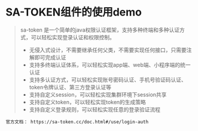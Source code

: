 # SA-TOKEN组件的使用demo
> sa-token 是一个简单的java权限认证框架，支持多种终端和多种认证方式，可以轻松实现登录认证和权限控制。
>   - 无侵入式设计，不需要继承任何父类，不需要实现任何接口，只需要注解即可完成认证
>   - 支持多终端认证体系，可以轻松实现app端、web端、小程序端的统一认证
>   - 支持多认证方式，可以轻松实现账号密码认证、手机号验证码认证、token令牌认证、第三方登录认证等
>   - 支持自定义session，可以轻松实现集群环境下session共享
>   - 支持自定义token，可以轻松实现token的生成策略
>   - 支持自定义登录规则，可以轻松实现任意的登录验证流程
```
官方文档： https://sa-token.cc/doc.html#/use/login-auth 
```